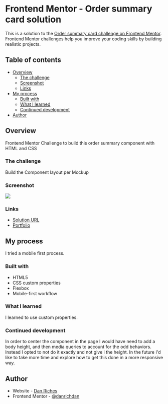 # Frontend Mentor - Order summary card solution

This is a solution to the [Order summary card challenge on Frontend Mentor](https://www.frontendmentor.io/challenges/order-summary-component-QlPmajDUj). Frontend Mentor challenges help you improve your coding skills by building realistic projects.

## Table of contents

- [Overview](#overview)
  - [The challenge](#the-challenge)
  - [Screenshot](#screenshot)
  - [Links](#links)
- [My process](#my-process)
  - [Built with](#built-with)
  - [What I learned](#what-i-learned)
  - [Continued development](#continued-development)
- [Author](#author)

## Overview

Frontend Mentor Challenge to build this order summary component with HTML and CSS

### The challenge

Build the Component layout per Mockup

### Screenshot

![](./screenshot.jpg)

### Links

- [Solution URL](https://danrichdan.github.io/order-summary-component/)
- [Portfolio](https://danriches.com)

## My process

I tried a mobile first process.

### Built with

- HTML5
- CSS custom properties
- Flexbox
- Mobile-first workflow

### What I learned

I learned to use custom properties.

### Continued development

In order to center the component in the page I would have need to add a body height, and then media queries to account for the odd behaviors. Instead I opted to not do it exactly and not give i the height. In the future I'd like to take more time and explore how to get this done in a more responsive way.

## Author

- Website - [Dan Riches](https://www.danriches.com)
- Frontend Mentor - [@danrichdan](https://www.frontendmentor.io/profile/danrichdan)
